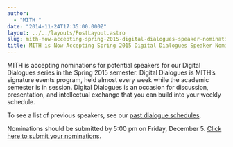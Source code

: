 ```yaml
---
author:
  - "MITH "
date: "2014-11-24T17:35:00.000Z"
layout: ../../layouts/PostLayout.astro
slug: mith-now-accepting-spring-2015-digital-dialogues-speaker-nominations
title: MITH is Now Accepting Spring 2015 Digital Dialogues Speaker Nominations!
---
```


MITH is accepting nominations for potential speakers for our Digital Dialogues series in the Spring 2015 semester. Digital Dialogues is MITH’s signature events program, held almost every week while the academic semester is in session. Digital Dialogues is an occasion for discussion, presentation, and intellectual exchange that you can build into your weekly schedule.

To see a list of previous speakers, see our [past dialogue schedules](http://mith.umd.edu/digital-dialogues/past-dialogue-schedules/).

Nominations should be submitted by 5:00 pm on Friday, December 5. [Click here to submit your nominations](https://docs.google.com/forms/d/1FY9aI5-izqIFt78Wg1-ljCGZ4tujr3fiwpm1TB5AZ9k/viewform#start=openform).

